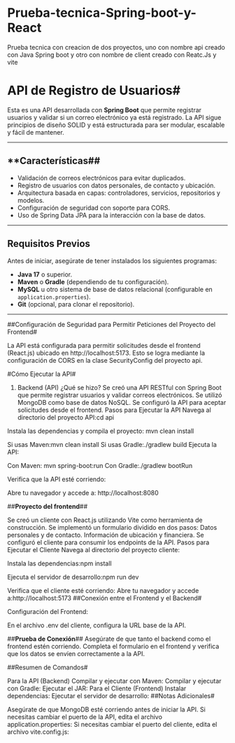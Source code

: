 # Prueba-tecnica-Spring-boot-y-React
Prueba tecnica con creacion de dos proyectos, uno con nombre api creado con Java Spring boot y otro con nombre de client  creado con Reatc.Js y vite




# API de Registro de Usuarios#

Esta es una API desarrollada con **Spring Boot** que permite registrar usuarios y validar si un correo electrónico ya está registrado. La API sigue principios de diseño SOLID y está estructurada para ser modular, escalable y fácil de mantener.

---

## **Características##

- Validación de correos electrónicos para evitar duplicados.
- Registro de usuarios con datos personales, de contacto y ubicación.
- Arquitectura basada en capas: controladores, servicios, repositorios y modelos.
- Configuración de seguridad con soporte para CORS.
- Uso de Spring Data JPA para la interacción con la base de datos.

---

## Requisitos Previos

Antes de iniciar, asegúrate de tener instalados los siguientes programas:

- **Java 17** o superior.
- **Maven** o **Gradle** (dependiendo de tu configuración).
- **MySQL** u otro sistema de base de datos relacional (configurable en `application.properties`).
- **Git** (opcional, para clonar el repositorio).

---
##Configuración de Seguridad para Permitir Peticiones del Proyecto del Frontend#

La API está configurada para permitir solicitudes desde el frontend (React.js) ubicado en http://localhost:5173. Esto se logra mediante la configuración de CORS en la clase SecurityConfig del proyecto api.

#Cómo Ejecutar la API#

1. Backend (API)
¿Qué se hizo?
Se creó una API RESTful con Spring Boot que permite registrar usuarios y validar correos electrónicos.
Se utilizó MongoDB como base de datos NoSQL.
Se configuró la API para aceptar solicitudes desde el frontend.
Pasos para Ejecutar la API
Navega al directorio del proyecto API:cd api

Instala las dependencias y compila el proyecto:
mvn clean install

Si usas Maven:mvn clean install
Si usas Gradle:./gradlew build
Ejecuta la API:

Con Maven: mvn spring-boot:run
Con Gradle:./gradlew bootRun

Verifica que la API esté corriendo:

Abre tu navegador y accede a:
http://localhost:8080

##**Proyecto del frontend**##

Se creó un cliente con React.js utilizando Vite como herramienta de construcción.
Se implementó un formulario dividido en dos pasos:
Datos personales y de contacto.
Información de ubicación y financiera.
Se configuró el cliente para consumir los endpoints de la API.
Pasos para Ejecutar el Cliente
Navega al directorio del proyecto cliente:

Instala las dependencias:npm install

Ejecuta el servidor de desarrollo:npm run dev

Verifica que el cliente esté corriendo: 
Abre tu navegador y accede a:http://localhost:5173
##Conexión entre el Frontend y el Backend#

Configuración del Frontend:

En el archivo .env del cliente, configura la URL base de la API.

##**Prueba de Conexión**##
Asegúrate de que tanto el backend como el frontend estén corriendo.
Completa el formulario en el frontend y verifica que los datos se envíen correctamente a la API.

##Resumen de Comandos#

Para la API (Backend)
Compilar y ejecutar con Maven:
Compilar y ejecutar con Gradle:
Ejecutar el JAR:
Para el Cliente (Frontend)
Instalar dependencias:
Ejecutar el servidor de desarrollo:
##Notas Adicionales#

Asegúrate de que MongoDB esté corriendo antes de iniciar la API.
Si necesitas cambiar el puerto de la API, edita el archivo application.properties:
Si necesitas cambiar el puerto del cliente, edita el archivo vite.config.js:

